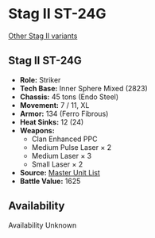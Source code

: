 # Stag II ST-24G 

[Other Stag II variants](../stag_ii.md) 

## Stag II ST-24G 

- **Role:** Striker 
- **Tech Base:** Inner Sphere Mixed (2823) 
- **Chassis:** 45 tons (Endo Steel) 
- **Movement:** 7 / 11, XL 
- **Armor:** 134 (Ferro Fibrous) 
- **Heat Sinks:** 12 (24) 
- **Weapons:** 
  - Clan Enhanced PPC 
  - Medium Pulse Laser × 2 
  - Medium Laser × 3 
  - Small Laser × 2 
- **Source:** [Master Unit List](http://masterunitlist.info/Unit/Details/3034/stag-ii-st-24g) 
- **Battle Value:** 1625 

## Availability 

Availability Unknown 

